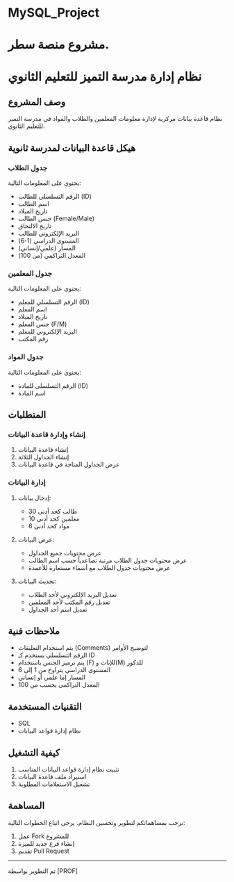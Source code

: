 # MySQL_Project
# مشروع منصة سطر.

# نظام إدارة مدرسة التميز للتعليم الثانوي 
## وصف المشروع
نظام قاعدة بيانات مركزية لإدارة معلومات المعلمين والطلاب والمواد في مدرسة التميز للتعليم الثانوي.

## هيكل قاعدة البيانات لمدرسة ثانوية

### جدول الطلاب
يحتوي على المعلومات التالية:
- الرقم التسلسلي للطالب (ID)
- اسم الطالب
- تاريخ الميلاد
- جنس الطالب (Female/Male)
- تاريخ الالتحاق
- البريد الإلكتروني للطالب
- المستوى الدراسي (1-6)
- المسار (علمي/إنساني)
- المعدل التراكمي (من 100)

### جدول المعلمين
يحتوي على المعلومات التالية:
- الرقم التسلسلي للمعلم (ID)
- اسم المعلم
- تاريخ الميلاد
- جنس المعلم (F/M)
- البريد الإلكتروني للمعلم
- رقم المكتب

### جدول المواد
يحتوي على المعلومات التالية:
- الرقم التسلسلي للمادة (ID)
- اسم المادة

## المتطلبات

### إنشاء وإدارة قاعدة البيانات
1. إنشاء قاعدة البيانات
2. إنشاء الجداول الثلاثة
3. عرض الجداول المتاحة في قاعدة البيانات

### إدارة البيانات
1. إدخال بيانات:
   - 30 طالب كحد أدنى
   - 10 معلمين كحد أدنى
   - 6 مواد كحد أدنى

2. عرض البيانات:
   - عرض محتويات جميع الجداول
   - عرض محتويات جدول الطلاب مرتبة تصاعدياً حسب اسم الطالب
   - عرض محتويات جدول الطلاب مع أسماء مستعارة للأعمدة

3. تحديث البيانات:
   - تعديل البريد الإلكتروني لأحد الطلاب
   - تعديل رقم المكتب لأحد المعلمين
   - تعديل اسم أحد الجداول

## ملاحظات فنية
- يتم استخدام التعليقات (Comments) لتوضيح الأوامر
- الرقم التسلسلي يستخدم كـ ID
- يتم ترميز الجنس باستخدام (F) للإناث و(M) للذكور
- المستوى الدراسي يتراوح من 1 إلى 6
- المسار إما علمي أو إنساني
- المعدل التراكمي يحسب من 100

## التقنيات المستخدمة
- SQL
- نظام إدارة قواعد البيانات

## كيفية التشغيل
1. تثبيت نظام إدارة قواعد البيانات المناسب
2. استيراد ملف قاعدة البيانات
3. تشغيل الاستعلامات المطلوبة

## المساهمة
نرحب بمساهماتكم لتطوير وتحسين النظام. يرجى اتباع الخطوات التالية:
1. عمل Fork للمشروع
2. إنشاء فرع جديد للميزة
3. تقديم Pull Request




---
تم التطوير بواسطة [PROF]
